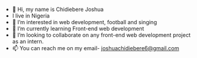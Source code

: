 - 👋 Hi, my name is Chidiebere Joshua
- I live in Nigeria 
- 👀 I’m interested in web development, football and singing
- 🌱 I’m currently learning Front-end web development
- 💞️ I’m looking to collaborate on any front-end web development project as an intern.
- 📫 You can reach me on my email- joshuachidiebere6@gmail.com

